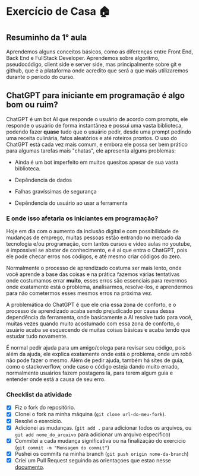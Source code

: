 # Exercício de Casa 🏠 

## Resuminho da 1° aula

Aprendemos alguns conceitos básicos, como as diferenças entre Front End, Back End e FullStack Developer.
Aprendemos sobre algoritmo, pseudocódigo, client side e server side, mas principalmente sobre git e github, que é a plataforma onde acredito que será a que mais utilizaremos durante o período do curso.


## ChatGPT para iniciante em programação é algo bom ou ruim?

ChatGPT é um bot AI que responde o usuário de acordo com prompts, ele responde o usuário de forma instantânea e possui uma vasta biblioteca, podendo fazer **quase** tudo que o usuário pedir, desde uma prompt pedindo uma receita culinária, fatos aleatórios e até roteiros prontos.
O uso do ChatGPT está cada vez mais comum, e embora ele possa ser bem prático para algumas tarefas mais "chatas", ele apresenta alguns problemas:

- Ainda é um bot imperfeito em muitos quesitos apesar de sua vasta biblioteca.

- Depêndencia de dados

- Falhas gravíssimas de segurança

- Depêndencia do usuário ao usar a ferramenta


### E onde isso afetaria os iniciantes em programação?

Hoje em dia com o aumento da inclusão digital e com possibilidade de mudanças de emprego, muitas pessoas estão entrando no mercado da tecnologia e/ou programação, com tantos cursos e vídeo aulas no youtube, é impossivel se abster de conhecimento, e é aí que entra o ChatGPT, pois ele pode checar erros nos códigos, e até mesmo criar códigos do zero.

Normalmente o processo de aprendizado costuma ser mais lento, onde você aprende a base das coisas e na prática fazemos várias tentativas onde costumamos errar **muito**, esses erros são essenciais para revermos onde exatamente está o problema, analisarmos, resolve-los, e aprendermos para não cometermos esses mesmos erros na próxima vez.

A problemática do ChatGPT é que ele cria essa zona de conforto, e o processo de aprendizado acaba sendo prejudicado por causa dessa dependência da ferramenta, onde basicamente a AI resolve tudo para você, muitas vezes quando muito acostumado com essa zona de conforto, o usuário acaba se esquecendo de muitas coisas básicas e acaba tendo que estudar tudo novamente.

É normal pedir ajuda para um amigo/colega para revisar seu código, pois além da ajuda, ele explica exatamente onde está o problema, onde um robô não pode fazer o mesmo.
Além de pedir ajuda, também há sites de guia, como o stackoverflow, onde caso o código esteja dando muito errado, normalmente usuários fazem postagens lá, para terem algum guia e entender onde está a causa de seu erro.

### Checklist da atividade

- [x] Fiz o fork do repositório.
- [x] Clonei o fork na minha máquina (`git clone url-do-meu-fork`).
- [x] Resolvi o exercício.
- [x] Adicionei as mudanças. (`git add .` para adicionar todos os arquivos, ou `git add nome_do_arquivo` para adicionar um arquivo específico)
- [x] Commitei a cada mudança significativa ou na finalização do exercício (`git commit -m "Mensagem do commit"`)
- [x] Pushei os commits na minha branch (`git push origin nome-da-branch`)
- [x] Criei um Pull Request seguindo as orientaçoes que estao nesse [documento](https://github.com/mflilian/repo-example/blob/main/exercicios/para-casa/instrucoes-pull-request.md).
